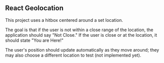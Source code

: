 ## React Geolocation

This project uses a hitbox centered around a set location. 

The goal is that if the user is not within a close range of the location, the application should say "Not Close." If the user is close or at the location, it should state "You are Here!" 

The user's position should update automatically as they move around; they may also choose a different location to test (not implemented yet).
